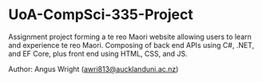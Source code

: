 # UoA-CompSci-335-Project

Assignment project forming a te reo Maori website allowing users to learn and experience te reo Maori. Composing of back end APIs using C#, .NET, and EF Core, plus front end using HTML, CSS, and JS.

Author: Angus Wright (awri813@aucklanduni.ac.nz)
